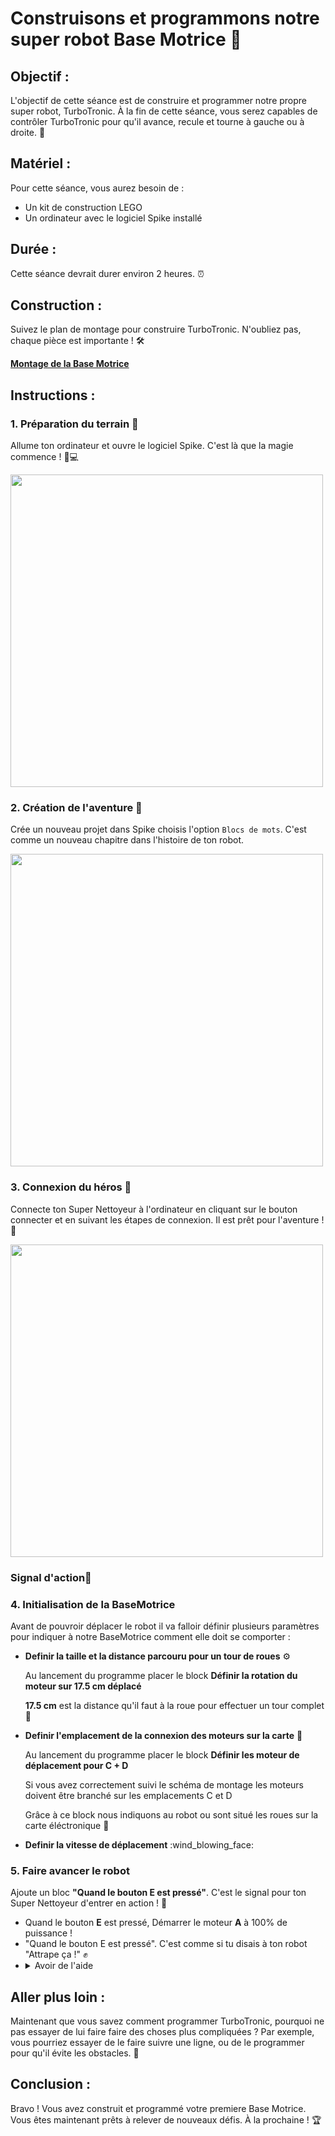 # Construisons et programmons notre super robot Base Motrice 🤖

## Objectif :

L'objectif de cette séance est de construire et programmer notre propre super robot, TurboTronic. À la fin de cette séance, vous serez capables de contrôler TurboTronic pour qu'il avance, recule et tourne à gauche ou à droite. 🎯

## Matériel :

Pour cette séance, vous aurez besoin de :

- Un kit de construction LEGO
- Un ordinateur avec le logiciel Spike installé

## Durée :

Cette séance devrait durer environ 2 heures. ⏰

## Construction :

Suivez le plan de montage pour construire TurboTronic. N'oubliez pas, chaque pièce est importante ! 🛠️

<a href="https://assets.education.lego.com/v3/assets/blt293eea581807678a/blt06873e1b438a0d7e/5ec8e66f033ad5045f4c79a6/driving-base-bi-pdf-book1of1.pdf?locale=fr-fr" target="_blank"> **Montage de la Base Motrice** </a>

## Instructions :

  ### 1. Préparation du terrain 🏁
  
  Allume ton ordinateur et ouvre le logiciel Spike. C'est là que la magie commence ! 🎩💻

  <img src="https://github.com/G404-Atelier-Robots/Super-Nettoyeur/assets/62702495/e9ef3ae8-daef-45e1-8c39-a09e15e94c5d" width="500">

  ### 2. Création de l'aventure 📖 

  Crée un nouveau projet dans Spike choisis l'option `Blocs de mots`. C'est comme un nouveau chapitre dans l'histoire de ton robot.

  <img src="https://github.com/G404-Atelier-Robots/Super-Nettoyeur/assets/62702495/3c85d4b3-4b27-4f6f-8679-85266e3ef5b9" width="500">

  ### 3. Connexion du héros 🚀
  
  Connecte ton Super Nettoyeur à l'ordinateur en cliquant sur le bouton connecter et en suivant les étapes de connexion. Il est prêt pour l'aventure ! 🚀
  
  <img src="https://github.com/G404-Atelier-Robots/Super-Nettoyeur/assets/62702495/67d2e5ae-15ed-49a1-8123-89e643b83a27" width="500">

  ### **Signal d'action🚦**

  ### 4. Initialisation de la BaseMotrice
  
  Avant de pouvroir déplacer le robot il va falloir définir plusieurs paramètres pour indiquer à notre BaseMotrice comment elle doit se comporter :
  - **Definir la taille et la distance parcouru pour un tour de roues** :gear:      

      Au lancement du programme placer le block **Définir la rotation du moteur sur 17.5 cm déplacé**

      **17.5 cm** est la distance qu'il faut à la roue pour effectuer un tour complet :wheel: 

  - **Definir l'emplacement de la connexion des moteurs sur la carte** :round_pushpin:
    
      Au lancement du programme placer le block **Définir les moteur de déplacement pour C + D**

      Si vous avez correctement suivi le schéma de montage les moteurs doivent être branché sur les emplacements C et D

      Grâce à ce block nous indiquons au robot ou sont situé les roues sur la carte éléctronique :round_pushpin:
  
  - **Definir la vitesse de déplacement** :wind_blowing_face:

         
  
  ### 5. Faire avancer le robot
  Ajoute un bloc **"Quand le bouton E est pressé"**. C'est le signal pour ton Super Nettoyeur d'entrer en action ! 🚦
      
  - Quand le bouton **E** est pressé, Démarrer le moteur **A** à 100% de puissance !
  - "Quand le bouton E est pressé". C'est comme si tu disais à ton robot "Attrape ça !" ✊
  - <details>
    <summary>Avoir de l'aide</summary>
        Tu dois ajouter ces blocs pour permettre à la pince de se fermer lorsque tu appuies sur le bouton 
        <img src="https://github.com/G404-Atelier-Robots/Super-Nettoyeur/assets/62702495/f9ea0abf-ba5b-44d7-8163-ab2d57fb78bd"  width="500">
  </details>

## Aller plus loin :

Maintenant que vous savez comment programmer TurboTronic, pourquoi ne pas essayer de lui faire faire des choses plus compliquées ? Par exemple, vous pourriez essayer de le faire suivre une ligne, ou de le programmer pour qu'il évite les obstacles. 🚀
## Conclusion :

Bravo ! Vous avez construit et programmé votre premiere Base Motrice. Vous êtes maintenant prêts à relever de nouveaux défis. À la prochaine ! 🏆
